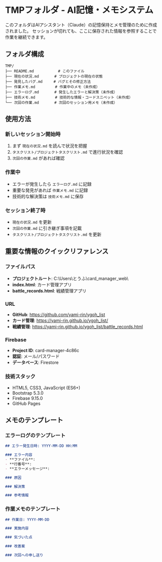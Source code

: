 # TMPフォルダ - AI記憶・メモシステム

このフォルダはAIアシスタント（Claude）の記憶保持とメモ管理のために作成されました。
セッションが切れても、ここに保存された情報を参照することで作業を継続できます。

## フォルダ構成

```
TMP/
├── README.md           # このファイル
├── 現在の状況.md       # プロジェクトの現在の状態
├── 発見したバグ.md     # バグとその修正方法
├── 作業メモ.md         # 作業中のメモ（未作成）
├── エラーログ.md       # 発生したエラーと解決策（未作成）
├── 技術メモ.md         # 技術的な情報・コードスニペット（未作成）
└── 次回の作業.md       # 次回のセッション用メモ（未作成）
```

## 使用方法

### 新しいセッション開始時
1. まず `現在の状況.md` を読んで状況を把握
2. `タスクリスト/プロジェクトタスクリスト.md` で進行状況を確認
3. `次回の作業.md` があれば確認

### 作業中
- エラーが発生したら `エラーログ.md` に記録
- 重要な発見があれば `作業メモ.md` に記録
- 技術的な解決策は `技術メモ.md` に保存

### セッション終了時
- `現在の状況.md` を更新
- `次回の作業.md` に引き継ぎ事項を記載
- `タスクリスト/プロジェクトタスクリスト.md` を更新

## 重要な情報のクイックリファレンス

### ファイルパス
- **プロジェクトルート**: C:\Users\とうふ\card_manager_web\
- **index.html**: カード管理アプリ
- **battle_records.html**: 戦績管理アプリ

### URL
- **GitHub**: https://github.com/yami-rin/ygoh_list
- **カード管理**: https://yami-rin.github.io/ygoh_list/
- **戦績管理**: https://yami-rin.github.io/ygoh_list/battle_records.html

### Firebase
- **Project ID**: card-manager-4c86c
- **認証**: メール/パスワード
- **データベース**: Firestore

### 技術スタック
- HTML5, CSS3, JavaScript (ES6+)
- Bootstrap 5.3.0
- Firebase 9.15.0
- GitHub Pages

## メモのテンプレート

### エラーログのテンプレート
```markdown
## エラー発生日時: YYYY-MM-DD HH:MM

### エラー内容
- **ファイル**: 
- **行番号**: 
- **エラーメッセージ**: 

### 原因

### 解決策

### 参考情報
```

### 作業メモのテンプレート
```markdown
## 作業日: YYYY-MM-DD

### 実施内容

### 気づいた点

### 改善案

### 次回への申し送り
```